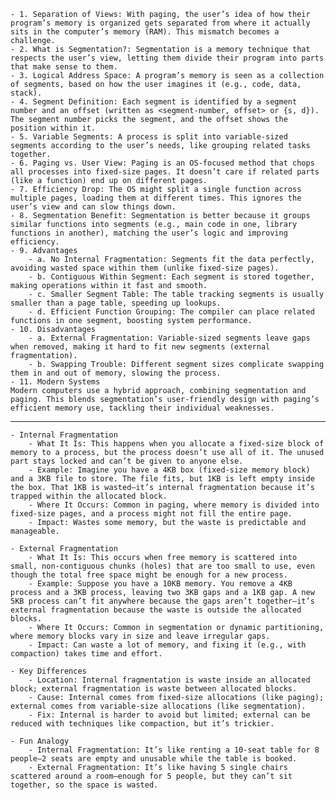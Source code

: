 
    - 1. Separation of Views: With paging, the user’s idea of how their program’s memory is organized gets separated from where it actually sits in the computer’s memory (RAM). This mismatch becomes a challenge.
    - 2. What is Segmentation?: Segmentation is a memory technique that respects the user’s view, letting them divide their program into parts that make sense to them.
    - 3. Logical Address Space: A program’s memory is seen as a collection of segments, based on how the user imagines it (e.g., code, data, stack).
    - 4. Segment Definition: Each segment is identified by a segment number and an offset (written as <segment-number, offset> or {s, d}). The segment number picks the segment, and the offset shows the position within it.
    - 5. Variable Segments: A process is split into variable-sized segments according to the user’s needs, like grouping related tasks together.
    - 6. Paging vs. User View: Paging is an OS-focused method that chops all processes into fixed-size pages. It doesn’t care if related parts (like a function) end up on different pages.
    - 7. Efficiency Drop: The OS might split a single function across multiple pages, loading them at different times. This ignores the user’s view and can slow things down.
    - 8. Segmentation Benefit: Segmentation is better because it groups similar functions into segments (e.g., main code in one, library functions in another), matching the user’s logic and improving efficiency.
    - 9. Advantages
        - a. No Internal Fragmentation: Segments fit the data perfectly, avoiding wasted space within them (unlike fixed-size pages).
        - b. Contiguous Within Segment: Each segment is stored together, making operations within it fast and smooth.
        - c. Smaller Segment Table: The table tracking segments is usually smaller than a page table, speeding up lookups.
        - d. Efficient Function Grouping: The compiler can place related functions in one segment, boosting system performance.
    - 10. Disadvantages
        - a. External Fragmentation: Variable-sized segments leave gaps when removed, making it hard to fit new segments (external fragmentation).
        - b. Swapping Trouble: Different segment sizes complicate swapping them in and out of memory, slowing the process.
    - 11. Modern Systems
    Modern computers use a hybrid approach, combining segmentation and paging. This blends segmentation’s user-friendly design with paging’s efficient memory use, tackling their individual weaknesses.
---
    - Internal Fragmentation
        - What It Is: This happens when you allocate a fixed-size block of memory to a process, but the process doesn’t use all of it. The unused part stays locked and can’t be given to anyone else.
        - Example: Imagine you have a 4KB box (fixed-size memory block) and a 3KB file to store. The file fits, but 1KB is left empty inside the box. That 1KB is wasted—it’s internal fragmentation because it’s trapped within the allocated block.
        - Where It Occurs: Common in paging, where memory is divided into fixed-size pages, and a process might not fill the entire page.
        - Impact: Wastes some memory, but the waste is predictable and manageable.

    - External Fragmentation
        - What It Is: This occurs when free memory is scattered into small, non-contiguous chunks (holes) that are too small to use, even though the total free space might be enough for a new process.
        - Example: Suppose you have a 10KB memory. You remove a 4KB process and a 3KB process, leaving two 3KB gaps and a 1KB gap. A new 5KB process can’t fit anywhere because the gaps aren’t together—it’s external fragmentation because the waste is outside the allocated blocks.
        - Where It Occurs: Common in segmentation or dynamic partitioning, where memory blocks vary in size and leave irregular gaps.
        - Impact: Can waste a lot of memory, and fixing it (e.g., with compaction) takes time and effort.

    - Key Differences
        - Location: Internal fragmentation is waste inside an allocated block; external fragmentation is waste between allocated blocks.
        - Cause: Internal comes from fixed-size allocations (like paging); external comes from variable-size allocations (like segmentation).
        - Fix: Internal is harder to avoid but limited; external can be reduced with techniques like compaction, but it’s trickier.

    - Fun Analogy
        - Internal Fragmentation: It’s like renting a 10-seat table for 8 people—2 seats are empty and unusable while the table is booked.
        - External Fragmentation: It’s like having 5 single chairs scattered around a room—enough for 5 people, but they can’t sit together, so the space is wasted.
